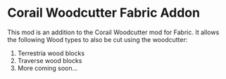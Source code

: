 # Corail Woodcutter Fabric Addon

This mod is an addition to the Corail Woodcutter mod for Fabric. It allows the following Wood types to also be cut using the woodcutter:

1. Terrestria wood blocks
2. Traverse wood blocks
3. More coming soon...
